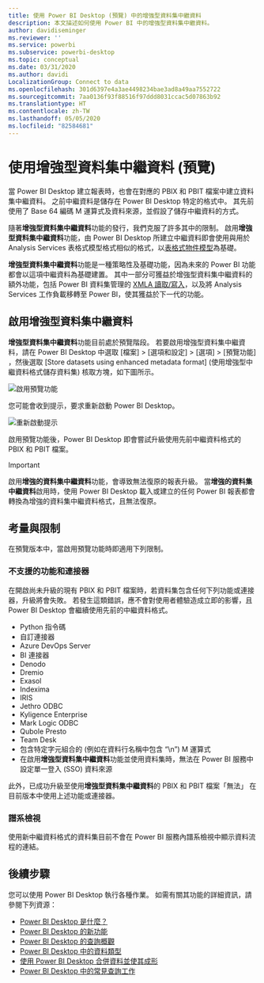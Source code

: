 ```yaml
---
title: 使用 Power BI Desktop (預覽) 中的增強型資料集中繼資料
description: 本文描述如何使用 Power BI 中的增強型資料集中繼資料。
author: davidiseminger
ms.reviewer: ''
ms.service: powerbi
ms.subservice: powerbi-desktop
ms.topic: conceptual
ms.date: 03/31/2020
ms.author: davidi
LocalizationGroup: Connect to data
ms.openlocfilehash: 301d6397e4a3ae4498234bae3ad8a49aa7552722
ms.sourcegitcommit: 7aa0136f93f88516f97ddd8031ccac5d07863b92
ms.translationtype: HT
ms.contentlocale: zh-TW
ms.lasthandoff: 05/05/2020
ms.locfileid: "82584681"
---
```

# <a name="using-enhanced-dataset-metadata-preview"></a>使用增強型資料集中繼資料 (預覽)

當 Power BI Desktop 建立報表時，也會在對應的 PBIX 和 PBIT 檔案中建立資料集中繼資料。 之前中繼資料是儲存在 Power BI Desktop 特定的格式中。 其先前使用了 Base 64 編碼 M 運算式及資料來源，並假設了儲存中繼資料的方式。

隨著**增強型資料集中繼資料**功能的發行，我們克服了許多其中的限制。 啟用**增強型資料集中繼資料**功能，由 Power BI Desktop 所建立中繼資料即會使用與用於 Analysis Services 表格式模型格式相似的格式，以[表格式物件模型](https://docs.microsoft.com/bi-reference/tom/introduction-to-the-tabular-object-model-tom-in-analysis-services-amo)為基礎。


**增強型資料集中繼資料**功能是一種策略性及基礎功能，因為未來的 Power BI 功能都會以這項中繼資料為基礎建置。 其中一部分可獲益於增強型資料集中繼資料的額外功能，包括 Power BI 資料集管理的 [XMLA 讀取/寫入](https://docs.microsoft.com/power-platform-release-plan/2019wave2/business-intelligence/xmla-readwrite)，以及將 Analysis Services 工作負載移轉至 Power BI，使其獲益於下一代的功能。



## <a name="enable-enhanced-dataset-metadata"></a>啟用增強型資料集中繼資料

**增強型資料集中繼資料**功能目前處於預覽階段。 若要啟用增強型資料集中繼資料，請在 Power BI Desktop 中選取 [檔案] > [選項和設定] > [選項] > [預覽功能]  ，然後選取 [Store datasets using enhanced metadata format] \(使用增強型中繼資料格式儲存資料集\)  核取方塊，如下圖所示。 

![啟用預覽功能](media/desktop-enhanced-dataset-metadata/enhanced-dataset-metadata-01.png)

您可能會收到提示，要求重新啟動 Power BI Desktop。

![重新啟動提示](media/desktop-enhanced-dataset-metadata/enhanced-dataset-metadata-02.png)

啟用預覽功能後，Power BI Desktop 即會嘗試升級使用先前中繼資料格式的 PBIX 和 PBIT 檔案。 

> [!IMPORTANT]
> 啟用**增強的資料集中繼資料**功能，會導致無法復原的報表升級。 當**增強的資料集中繼資料**啟用時，使用 Power BI Desktop 載入或建立的任何 Power BI 報表都會轉換為增強的資料集中繼資料格式，且無法復原。

## <a name="considerations-and-limitations"></a>考量與限制

在預覽版本中，當啟用預覽功能時即適用下列限制。

### <a name="unsupported-features-and-connectors"></a>不支援的功能和連接器
在開啟尚未升級的現有 PBIX 和 PBIT 檔案時，若資料集包含任何下列功能或連接器，升級將會失敗。 若發生這類錯誤，應不會對使用者體驗造成立即的影響，且 Power BI Desktop 會繼續使用先前的中繼資料格式。

* Python 指令碼
* 自訂連接器
* Azure DevOps Server
* BI 連接器
* Denodo
* Dremio
* Exasol
* Indexima
* IRIS
* Jethro ODBC
* Kyligence Enterprise
* Mark Logic ODBC
* Qubole Presto
* Team Desk
* 包含特定字元組合的 (例如在資料行名稱中包含 “\\n”) M 運算式
* 在啟用**增強型資料集中繼資料**功能並使用資料集時，無法在 Power BI 服務中設定單一登入 (SSO) 資料來源

此外，已成功升級至使用**增強型資料集中繼資料**的 PBIX 和 PBIT 檔案「無法」  在目前版本中使用上述功能或連接器。

### <a name="lineage-view"></a>譜系檢視
使用新中繼資料格式的資料集目前不會在 Power BI 服務內譜系檢視中顯示資料流程的連結。

## <a name="next-steps"></a>後續步驟

您可以使用 Power BI Desktop 執行各種作業。 如需有關其功能的詳細資訊，請參閱下列資源：

* [Power BI Desktop 是什麼？](desktop-what-is-desktop.md)
* [Power BI Desktop 的新功能](desktop-latest-update.md)
* [Power BI Desktop 的查詢概觀](desktop-query-overview.md)
* [Power BI Desktop 中的資料類型](desktop-data-types.md)
* [使用 Power BI Desktop 合併資料並使其成形](desktop-shape-and-combine-data.md)
* [Power BI Desktop 中的常見查詢工作](desktop-common-query-tasks.md)

